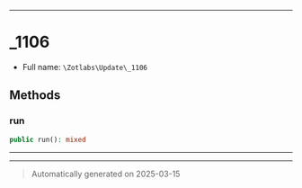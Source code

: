 ***

# _1106





* Full name: `\Zotlabs\Update\_1106`




## Methods


### run



```php
public run(): mixed
```












***


***
> Automatically generated on 2025-03-15
